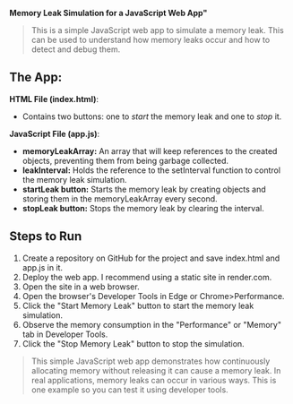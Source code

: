 **Memory Leak Simulation for a JavaScript Web App"**

>This is a simple JavaScript web app to simulate a memory leak. This can be used to understand how memory leaks occur and how to detect and debug them. 

## The App: 
**HTML File (index.html)**:

- Contains two buttons: one to *start* the memory leak and one to *stop* it.

**JavaScript File (app.js)**:

- **memoryLeakArray:** An array that will keep references to the created objects, preventing them from being garbage collected.
- **leakInterval:** Holds the reference to the setInterval function to control the memory leak simulation.
- **startLeak button:** Starts the memory leak by creating objects and storing them in the memoryLeakArray every second.
- **stopLeak button:** Stops the memory leak by clearing the interval.

## Steps to Run
1. Create a repository on GitHub for the project and save index.html and app.js in it.
2. Deploy the web app. I recommend using a static site in render.com.
3. Open the site in a web browser.
4. Open the browser's Developer Tools in Edge or Chrome>Performance.
5. Click the "Start Memory Leak" button to start the memory leak simulation.
6. Observe the memory consumption in the "Performance" or "Memory" tab in Developer Tools.
7. Click the "Stop Memory Leak" button to stop the simulation.

>This simple JavaScript web app demonstrates how continuously allocating memory without releasing it can cause a memory leak. In real applications, memory leaks can occur in various ways. This is one example so you can test it using developer tools.
